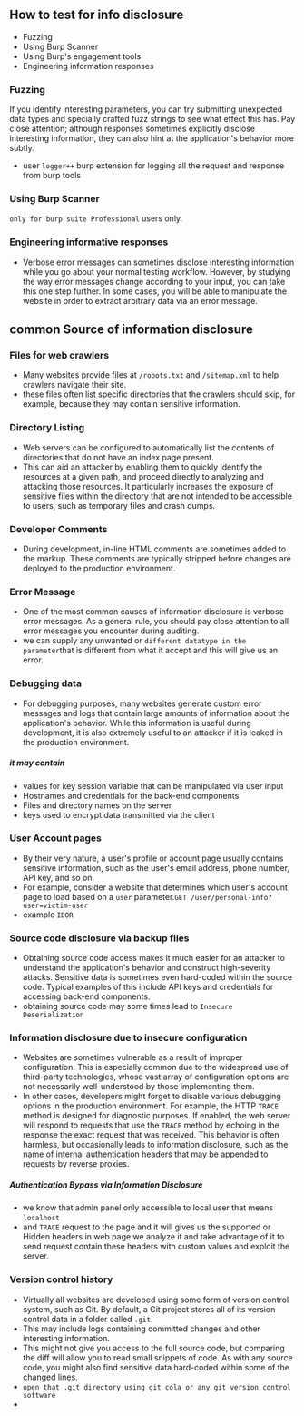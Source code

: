 ## How to test for info disclosure
- Fuzzing
- Using Burp Scanner
- Using Burp's engagement tools
- Engineering information responses

### Fuzzing
If you identify interesting parameters, you can try submitting unexpected data types and specially crafted fuzz strings to see what effect this has. Pay close attention; although responses sometimes explicitly disclose interesting information, they can also hint at the application's behavior more subtly.
- user `logger++` burp extension for logging all the request and response from burp tools

### Using Burp Scanner
`only for burp suite Professional` users only.

### Engineering informative responses
- Verbose error messages can sometimes disclose interesting information while you go about your normal testing workflow. However, by studying the way error messages change according to your input, you can take this one step further. In some cases, you will be able to manipulate the website in order to extract arbitrary data via an error message.

## common Source of information disclosure

### Files for web crawlers
- Many websites provide files at `/robots.txt` and `/sitemap.xml` to help crawlers navigate their site.
- these files often list specific directories that the crawlers should skip, for example, because they may contain sensitive information.

### Directory Listing
- Web servers can be configured to automatically list the contents of directories that do not have an index page present.
- This can aid an attacker by enabling them to quickly identify the resources at a given path, and proceed directly to analyzing and attacking those resources. It particularly increases the exposure of sensitive files within the directory that are not intended to be accessible to users, such as temporary files and crash dumps.

### Developer Comments
- During development, in-line HTML comments are sometimes added to the markup. These comments are typically stripped before changes are deployed to the production environment.

### Error Message
- One of the most common causes of information disclosure is verbose error messages. As a general rule, you should pay close attention to all error messages you encounter during auditing.
- we can supply any unwanted or `different datatype in the parameter`that is different from what it accept and this will give us an error.

### Debugging data
-  For debugging purposes, many websites generate custom error messages and logs that contain large amounts of information about the application's behavior. While this information is useful during development, it is also extremely useful to an attacker if it is leaked in the production environment.
##### it may contain
- values for key session variable that can be manipulated via user input
- Hostnames and credentials for the back-end components
- Files and directory names on the server
- keys used to encrypt data transmitted via the client
### User Account pages
- By their very nature, a user's profile or account page usually contains sensitive information, such as the user's email address, phone number, API key, and so on.
- For example, consider a website that determines which user's account page to load based on a `user` parameter.`GET /user/personal-info?user=victim-user`
- example `IDOR`

### Source code disclosure via backup files
- Obtaining source code access makes it much easier for an attacker to understand the application's behavior and construct high-severity attacks. Sensitive data is sometimes even hard-coded within the source code. Typical examples of this include API keys and credentials for accessing back-end components.
- obtaining source code may some times lead to `Insecure Deserialization`

### Information disclosure due to insecure configuration
- Websites are sometimes vulnerable as a result of improper configuration. This is especially common due to the widespread use of third-party technologies, whose vast array of configuration options are not necessarily well-understood by those implementing them.
- In other cases, developers might forget to disable various debugging options in the production environment. For example, the HTTP `TRACE` method is designed for diagnostic purposes. If enabled, the web server will respond to requests that use the `TRACE` method by echoing in the response the exact request that was received. This behavior is often harmless, but occasionally leads to information disclosure, such as the name of internal authentication headers that may be appended to requests by reverse proxies.
##### Authentication Bypass via Information Disclosure
- we know that admin panel only accessible to local user that means `localhost`
- and `TRACE` request to the page and it will gives us the supported or Hidden headers in web page we analyze it and take advantage of it to send request contain these headers with custom values and exploit the server.

### Version control history
- Virtually all websites are developed using some form of version control system, such as Git. By default, a Git project stores all of its version control data in a folder called `.git`.
- This may include logs containing committed changes and other interesting information.
- This might not give you access to the full source code, but comparing the diff will allow you to read small snippets of code. As with any source code, you might also find sensitive data hard-coded within some of the changed lines.
- `open that .git directory using git cola or any git version control software`
- 